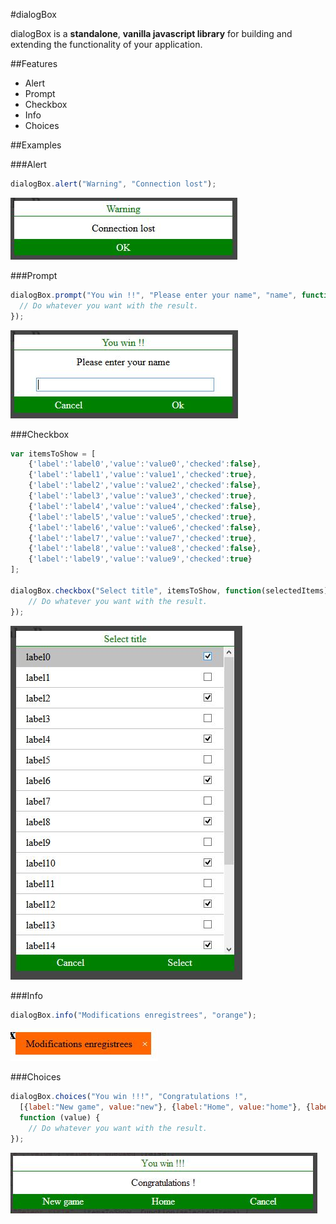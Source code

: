 #dialogBox

dialogBox is a **standalone**, **vanilla javascript library** for building and extending the functionality of your application.


##Features

* Alert 
* Prompt
* Checkbox
* Info
* Choices


##Examples

###Alert

```javascript
dialogBox.alert("Warning", "Connection lost");
```
![alt text](https://github.com/RicardoF/dialogBox/blob/master/img/alert.JPG "Alert")

###Prompt

```javascript
dialogBox.prompt("You win !!", "Please enter your name", "name", function (value) {
  // Do whatever you want with the result.
});
```
![alt text](https://github.com/RicardoF/dialogBox/blob/master/img/prompt.JPG "Prompt")

###Checkbox

```javascript
var itemsToShow = [
    {'label':'label0','value':'value0','checked':false},
    {'label':'label1','value':'value1','checked':true},
    {'label':'label2','value':'value2','checked':false},
    {'label':'label3','value':'value3','checked':true},
    {'label':'label4','value':'value4','checked':false},
    {'label':'label5','value':'value5','checked':true},
    {'label':'label6','value':'value6','checked':false},
    {'label':'label7','value':'value7','checked':true},
    {'label':'label8','value':'value8','checked':false},
    {'label':'label9','value':'value9','checked':true}
];

dialogBox.checkbox("Select title", itemsToShow, function(selectedItems) {
    // Do whatever you want with the result.
});
```
![alt text](https://github.com/RicardoF/dialogBox/blob/master/img/checkbox.JPG "Checkbox")

###Info

```javascript
dialogBox.info("Modifications enregistrees", "orange");
```
![alt text](https://github.com/RicardoF/dialogBox/blob/master/img/info.JPG "Info")

###Choices

```javascript
dialogBox.choices("You win !!!", "Congratulations !",
  [{label:"New game", value:"new"}, {label:"Home", value:"home"}, {label:"Cancel", value:"cancel"}],
  function (value) {
    // Do whatever you want with the result.
});
```
![alt text](https://github.com/RicardoF/dialogBox/blob/master/img/choices.JPG "Choices")

